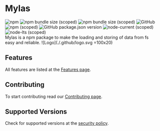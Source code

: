 # Mylas 
![npm](https://img.shields.io/npm/dt/@raouldeheer/mylas)
![npm bundle size (scoped)](https://img.shields.io/bundlephobia/min/@raouldeheer/mylas)
![npm bundle size (scoped)](https://img.shields.io/bundlephobia/minzip/@raouldeheer/mylas)
![GitHub](https://img.shields.io/github/license/raouldeheer/Mylas)
![npm (scoped)](https://img.shields.io/npm/v/@raouldeheer/mylas)
![GitHub package.json version](https://img.shields.io/github/package-json/v/raouldeheer/Mylas)
![node-current (scoped)](https://img.shields.io/node/v/@raouldeheer/mylas)
![node-lts (scoped)](https://img.shields.io/node/v-lts/@raouldeheer/mylas)   
Mylas is a npm package to make the loading and storing of data from fs easy and reliable.
![Logo](./.github/logo.svg =100x20)

## Features

All features are listed at the [Features page](https://github.com/raouldeheer/Mylas/blob/main/.github/FEATURES.md).  

## Contributing

To start contributing read our [Contributing page](https://github.com/raouldeheer/Mylas/blob/main/.github/CONTRIBUTING.md).  

## Supported Versions

Check for supported versions at the [security policy](https://github.com/raouldeheer/Mylas/security/policy).  
